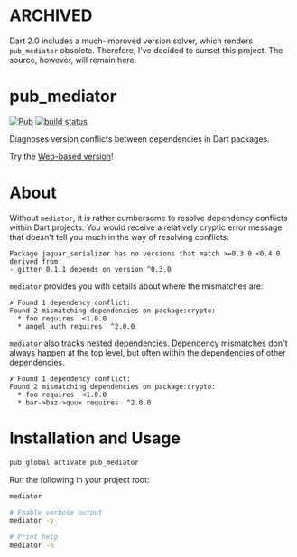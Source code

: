 # ARCHIVED
Dart 2.0 includes a much-improved version solver, which renders `pub_mediator` obsolete. Therefore, I've decided to sunset this project. The source, however, will remain here.

# pub_mediator
[![Pub](https://img.shields.io/pub/v/pub_mediator.svg)](https://pub.dartlang.org/packages/pub_mediator)
[![build status](https://travis-ci.org/thosakwe/pub_mediator.svg)](https://travis-ci.org/thosakwe/pub_mediator)

Diagnoses version conflicts between dependencies in Dart packages.

Try the [Web-based version](http://mediator.thosakwe.com/)!

# About
Without `mediator`, it is rather cumbersome to resolve dependency conflicts within Dart projects.
You would receive a relatively cryptic error message that doesn't tell you much in the way of
resolving conflicts:

```
Package jaguar_serializer has no versions that match >=0.3.0 <0.4.0 derived from:
- gitter 0.1.1 depends on version ^0.3.0
```

`mediator` provides you with details about where the mismatches are:

```
✗ Found 1 dependency conflict:
Found 2 mismatching dependencies on package:crypto:
  * foo requires  <1.0.0
  * angel_auth requires  ^2.0.0
```

`mediator` also tracks nested dependencies. Dependency mismatches don't always happen at the
top level, but often within the dependencies of other dependencies.

```
✗ Found 1 dependency conflict:
Found 2 mismatching dependencies on package:crypto:
  * foo requires  <1.0.0
  * bar->baz->quux requires  ^2.0.0
```

# Installation and Usage
```bash
pub global activate pub_mediator
```

Run the following in your project root:

```bash
mediator

# Enable verbose output
mediator -v

# Print help
mediator -h
```
